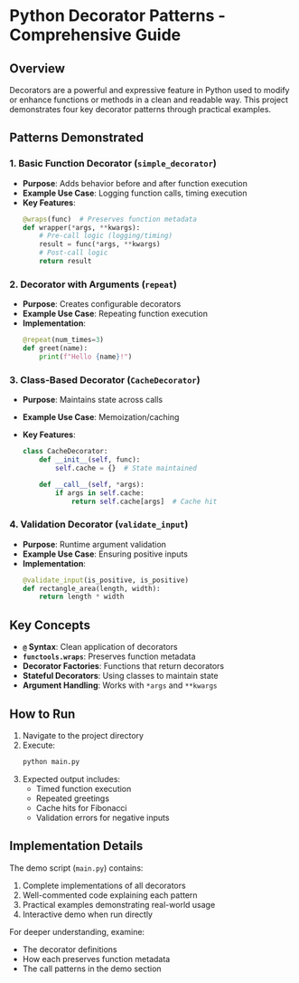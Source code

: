 # Python Decorator Patterns - Comprehensive Guide

## Overview

Decorators are a powerful and expressive feature in Python used to modify or enhance functions or methods in a clean and readable way. This project demonstrates four key decorator patterns through practical examples.

## Patterns Demonstrated

### 1. Basic Function Decorator (`simple_decorator`)

- **Purpose**: Adds behavior before and after function execution
- **Example Use Case**: Logging function calls, timing execution
- **Key Features**:
  ```python
  @wraps(func)  # Preserves function metadata
  def wrapper(*args, **kwargs):
      # Pre-call logic (logging/timing)
      result = func(*args, **kwargs)
      # Post-call logic
      return result
  ```

### 2. Decorator with Arguments (`repeat`)

- **Purpose**: Creates configurable decorators
- **Example Use Case**: Repeating function execution
- **Implementation**:
  ```python
  @repeat(num_times=3)
  def greet(name):
      print(f"Hello {name}!")
  ```

### 3. Class-Based Decorator (`CacheDecorator`)

- **Purpose**: Maintains state across calls
- **Example Use Case**: Memoization/caching
- **Key Features**:

  ```python
  class CacheDecorator:
      def __init__(self, func):
          self.cache = {}  # State maintained

      def __call__(self, *args):
          if args in self.cache:
              return self.cache[args]  # Cache hit
  ```

### 4. Validation Decorator (`validate_input`)

- **Purpose**: Runtime argument validation
- **Example Use Case**: Ensuring positive inputs
- **Implementation**:
  ```python
  @validate_input(is_positive, is_positive)
  def rectangle_area(length, width):
      return length * width
  ```

## Key Concepts

- **`@` Syntax**: Clean application of decorators
- **`functools.wraps`**: Preserves function metadata
- **Decorator Factories**: Functions that return decorators
- **Stateful Decorators**: Using classes to maintain state
- **Argument Handling**: Works with `*args` and `**kwargs`

## How to Run

1. Navigate to the project directory
2. Execute:
   ```bash
   python main.py
   ```
3. Expected output includes:
   - Timed function execution
   - Repeated greetings
   - Cache hits for Fibonacci
   - Validation errors for negative inputs

## Implementation Details

The demo script (`main.py`) contains:

1. Complete implementations of all decorators
2. Well-commented code explaining each pattern
3. Practical examples demonstrating real-world usage
4. Interactive demo when run directly

For deeper understanding, examine:

- The decorator definitions
- How each preserves function metadata
- The call patterns in the demo section
